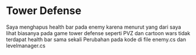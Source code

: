 # Tower Defense
Saya menghapus health bar pada enemy karena menurut yang dari saya lihat biasanya pada game tower defense seperti PVZ dan cartoon wars tidak terdapat health bar sama sekali
Perubahan pada kode di file enemy.cs dan levelmanager.cs